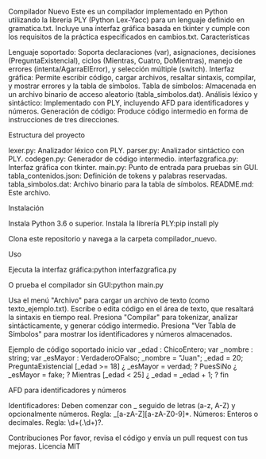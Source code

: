 Compilador Nuevo
Este es un compilador implementado en Python utilizando la librería PLY (Python Lex-Yacc) para un lenguaje definido en gramatica.txt. Incluye una interfaz gráfica basada en tkinter y cumple con los requisitos de la práctica especificados en cambios.txt.
Características

Lenguaje soportado: Soporta declaraciones (var), asignaciones, decisiones (PreguntaExistencial), ciclos (Mientras, Cuatro, DoMientras), manejo de errores (intenta/AgarraElError), y selección múltiple (switch).
Interfaz gráfica: Permite escribir código, cargar archivos, resaltar sintaxis, compilar, y mostrar errores y la tabla de símbolos.
Tabla de símbolos: Almacenada en un archivo binario de acceso aleatorio (tabla_simbolos.dat).
Análisis léxico y sintáctico: Implementado con PLY, incluyendo AFD para identificadores y números.
Generación de código: Produce código intermedio en forma de instrucciones de tres direcciones.

Estructura del proyecto

lexer.py: Analizador léxico con PLY.
parser.py: Analizador sintáctico con PLY.
codegen.py: Generador de código intermedio.
interfazgrafica.py: Interfaz gráfica con tkinter.
main.py: Punto de entrada para pruebas sin GUI.
tabla_contenidos.json: Definición de tokens y palabras reservadas.
tabla_simbolos.dat: Archivo binario para la tabla de símbolos.
README.md: Este archivo.

Instalación

Instala Python 3.6 o superior.
Instala la librería PLY:pip install ply


Clona este repositorio y navega a la carpeta compilador_nuevo.

Uso

Ejecuta la interfaz gráfica:python interfazgrafica.py


O prueba el compilador sin GUI:python main.py


Usa el menú "Archivo" para cargar un archivo de texto (como texto_ejemplo.txt).
Escribe o edita código en el área de texto, que resaltará la sintaxis en tiempo real.
Presiona "Compilar" para tokenizar, analizar sintácticamente, y generar código intermedio.
Presiona "Ver Tabla de Símbolos" para mostrar los identificadores y números almacenados.

Ejemplo de código soportado
inicio
    var _edad : ChicoEntero;
    var _nombre : string;
    var _esMayor : VerdaderoOFalso;
    _nombre = "Juan";
    _edad = 20;
    PreguntaExistencial [_edad >= 18] ¿
        _esMayor = verdad;
    ? PuesSiNo ¿
        _esMayor = fake;
    ?
    Mientras [_edad < 25] ¿
        _edad = _edad + 1;
    ?
fin

AFD para identificadores y números

Identificadores: Deben comenzar con _ seguido de letras (a-z, A-Z) y opcionalmente números. Regla: _[a-zA-Z][a-zA-Z0-9]*.
Números: Enteros o decimales. Regla: \d+(\.\d+)?.

Contribuciones
Por favor, revisa el código y envía un pull request con tus mejoras.
Licencia
MIT
